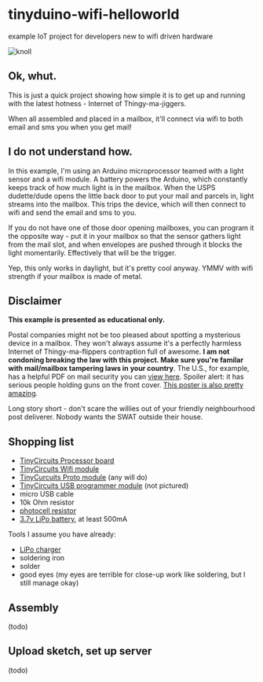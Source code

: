 tinyduino-wifi-helloworld
=========================

example IoT project for developers new to wifi driven hardware 

![knoll](http://f.cl.ly/items/202F2h1I1w183v0i3H0W/photocell-tinyduino.jpg)

## Ok, whut.
This is just a quick project showing how simple it is to get up and running with the latest hotness - Internet of Thingy-ma-jiggers.

When all assembled and placed in a mailbox, it'll connect via wifi to both email and sms you when you get mail!

## I do not understand how.
In this example, I'm using an Arduino microprocessor teamed with a light sensor and a wifi module. A battery powers the Arduino, which constantly keeps track of how much light is in the mailbox. When the USPS dudette/dude opens the little back door to put your mail and parcels in, light streams into the mailbox. This trips the device, which will then connect to wifi and send the email and sms to you.

If you do not have one of those door opening mailboxes, you can program it the opposite way - put it in your mailbox so that the sensor gathers light from the mail slot, and when envelopes are pushed through it blocks the light momentarily. Effectively that will be the trigger.

Yep, this only works in daylight, but it's pretty cool anyway. YMMV with wifi strength if your mailbox is made of metal.

## Disclaimer
**This example is presented as educational only.**

Postal companies might not be too pleased about spotting a mysterious device in a mailbox. They won't always assume it's a perfectly harmless Internet of Thingy-ma-flippers contraption full of awesome. **I am not condoning breaking the law with this project. Make sure you're familar with mail/mailbox tampering laws in your country**. The U.S., for example, has a helpful PDF on mail security you can [view here](https://www.hsdl.org/?view&did=34409). Spoiler alert: it has serious people holding guns on the front cover. [This poster is also pretty amazing](https://about.usps.com/securing-the-mail/mailtampering.htm).

Long story short - don't scare the willies out of your friendly neighbourhood post deliverer. Nobody wants the SWAT outside their house.

## Shopping list
+ [TinyCircuits Processor board](https://tiny-circuits.com/tinyduino-processor-board.html)
+ [TinyCircuits Wifi module](https://tiny-circuits.com/tiny-shield-wifi.html)
+ [TinyCurcuits Proto module](https://tiny-circuits.com/tiny-shield-proto-board-2.html) (any will do)
+ [TinyCircuits USB programmer module](https://tiny-circuits.com/tiny-shield-usb-and-icp.html) (not pictured)
+ micro USB cable
+ 10k Ohm resistor
+ [photocell resistor](http://www.adafruit.com/products/161)
+ [3.7v LiPo battery](http://www.adafruit.com/products/1578), at least 500mA 

Tools I assume you have already:
+ [LiPo charger](http://www.adafruit.com/products/1304)
+ soldering iron
+ solder
+ good eyes (my eyes are terrible for close-up work like soldering, but I still manage okay)

## Assembly
(todo)

## Upload sketch, set up server
(todo)

